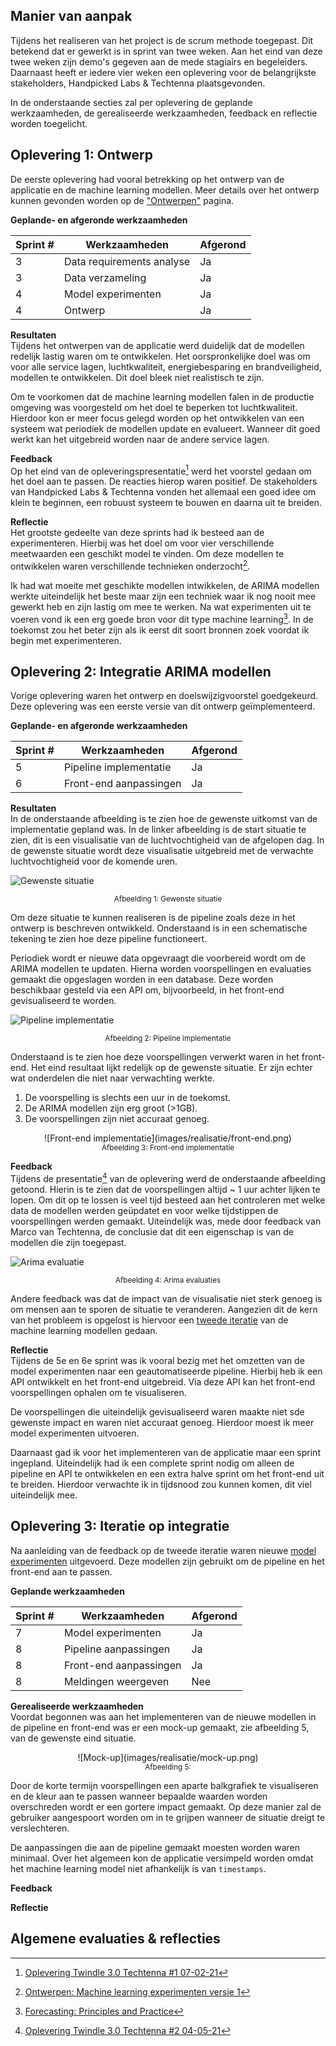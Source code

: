 ## Manier van aanpak

Tijdens het realiseren van het project is de scrum methode toegepast. Dit betekend dat er gewerkt is in sprint van twee weken. Aan het eind van deze twee weken zijn demo's gegeven aan de mede stagiairs en begeleiders. Daarnaast heeft er iedere vier weken een oplevering voor de belangrijkste stakeholders, Handpicked Labs & Techtenna plaatsgevonden.

In de onderstaande secties zal per oplevering de geplande werkzaamheden, de gerealiseerde werkzaamheden, feedback en reflectie worden toegelicht.

## Oplevering 1: Ontwerp

De eerste oplevering had vooral betrekking op het ontwerp van de applicatie en de machine learning modellen. Meer details over het ontwerp kunnen gevonden worden op de ["Ontwerpen"](ontwerpen.md) pagina.

**Geplande- en afgeronde werkzaamheden** <br>

| Sprint # | Werkzaamheden             | Afgerond |
| -------- | ------------------------- | -------- |
| 3        | Data requirements analyse | Ja       |
| 3        | Data verzameling          | Ja       |
| 4        | Model experimenten        | Ja       |
| 4        | Ontwerp                   | Ja       |

**Resultaten** <br>
Tijdens het ontwerpen van de applicatie werd duidelijk dat de modellen redelijk lastig waren om te ontwikkelen. Het oorspronkelijke doel was om voor alle service lagen, luchtkwaliteit, energiebesparing en brandveiligheid, modellen te ontwikkelen. Dit doel bleek niet realistisch te zijn.

Om te voorkomen dat de machine learning modellen falen in de productie omgeving was voorgesteld om het doel te beperken tot luchtkwaliteit. Hierdoor kon er meer focus gelegd worden op het ontwikkelen van een systeem wat periodiek de modellen update en evalueert. Wanneer dit goed werkt kan het uitgebreid worden naar de andere service lagen.

**Feedback** <br>
Op het eind van de opleveringspresentatie[^1] werd het voorstel gedaan om het doel aan te passen. De reacties hierop waren positief. De stakeholders van Handpicked Labs & Techtenna vonden het allemaal een goed idee om klein te beginnen, een robuust systeem te bouwen en daarna uit te breiden.

**Reflectie** <br>
Het grootste gedeelte van deze sprints had ik besteed aan de experimenteren. Hierbij was het doel om voor vier verschillende meetwaarden een geschikt model te vinden. Om deze modellen te ontwikkelen waren verschillende technieken onderzocht[^2].

Ik had wat moeite met geschikte modellen intwikkelen, de ARIMA modellen werkte uiteindelijk het beste maar zijn een techniek waar ik nog nooit mee gewerkt heb en zijn lastig om mee te werken. Na wat experimenten uit te voeren vond ik een erg goede bron voor dit type machine learning[^3]. In de toekomst zou het beter zijn als ik eerst dit soort bronnen zoek voordat ik begin met experimenteren.

## Oplevering 2: Integratie ARIMA modellen

Vorige oplevering waren het ontwerp en doelswijzigvoorstel goedgekeurd. Deze oplevering was een eerste versie van dit ontwerp geïmplementeerd.

**Geplande- en afgeronde werkzaamheden** <br>

| Sprint # | Werkzaamheden          | Afgerond |
| -------- | ---------------------- | -------- |
| 5        | Pipeline implementatie | Ja       |
| 6        | Front-end aanpassingen | Ja       |

**Resultaten** <br>
In de onderstaande afbeelding is te zien hoe de gewenste uitkomst van de implementatie gepland was. In de linker afbeelding is de start situatie te zien, dit is een visualisatie van de luchtvochtigheid van de afgelopen dag. In de gewenste situatie wordt deze visualisatie uitgebreid met de verwachte luchtvochtigheid voor de komende uren.

![Gewenste situatie](images/realisatie/gewenste-situatie.png)

<center><small>Afbeelding 1: Gewenste situatie</small></center>

Om deze situatie te kunnen realiseren is de pipeline zoals deze in het ontwerp is beschreven ontwikkeld. Onderstaand is in een schematische tekening te zien hoe deze pipeline functioneert.

Periodiek wordt er nieuwe data opgevraagt die voorbereid wordt om de ARIMA modellen te updaten. Hierna worden voorspellingen en evaluaties gemaakt die opgeslagen worden in een database. Deze worden beschikbaar gesteld via een API om, bijvoorbeeld, in het front-end gevisualiseerd te worden.

![Pipeline implementatie](images/realisatie/pipeline.png)

<center><small>Afbeelding 2: Pipeline implementatie</small></center>

Onderstaand is te zien hoe deze voorspellingen verwerkt waren in het front-end. Het eind resultaat lijkt redelijk op de gewenste situatie. Er zijn echter wat onderdelen die niet naar verwachting werkte.

1. De voorspelling is slechts een uur in de toekomst.
2. De ARIMA modellen zijn erg groot (>1GB).
3. De voorspellingen zijn niet accuraat genoeg.

<center>![Front-end implementatie](images/realisatie/front-end.png)</center>
<center><small>Afbeelding 3: Front-end implementatie</small></center>

**Feedback** <br>
Tijdens de presentatie[^4] van de oplevering werd de onderstaande afbeelding getoond. Hierin is te zien dat de voorspellingen altijd ~ 1 uur achter lijken te lopen. Om dit op te lossen is veel tijd besteed aan het controleren met welke data de modellen werden geüpdatet en voor welke tijdstippen de voorspellingen werden gemaakt. Uiteindelijk was, mede door feedback van Marco van Techtenna, de conclusie dat dit een eigenschap is van de modellen die zijn toegepast.

![Arima evaluatie](images/realisatie/arima-evaluatie.png)

<center><small>Afbeelding 4: Arima evaluaties</small></center>

Andere feedback was dat de impact van de visualisatie niet sterk genoeg is om mensen aan te sporen de situatie te veranderen. Aangezien dit de kern van het probleem is opgelost is hiervoor een [tweede iteratie](ontwerpen.md#model-experimenten-versie-2) van de machine learning modellen gedaan.

**Reflectie** <br>
Tijdens de 5e en 6e sprint was ik vooral bezig met het omzetten van de model experimenten naar een geautomatiseerde pipeline. Hierbij heb ik een API ontwikkelt en het front-end uitgebreid. Via deze API kan het front-end voorspellingen ophalen om te visualiseren.

De voorspellingen die uiteindelijk gevisualiseerd waren maakte niet sde gewenste impact en waren niet accuraat genoeg. Hierdoor moest ik meer model experimenten uitvoeren.

Daarnaast gad ik voor het implementeren van de applicatie maar een sprint ingepland. Uiteindelijk had ik een complete sprint nodig om alleen de pipeline en API te ontwikkelen en een extra halve sprint om het front-end uit te breiden. Hierdoor verwachte ik in tijdsnood zou kunnen komen, dit viel uiteindelijk mee.

## Oplevering 3: Iteratie op integratie

Na aanleiding van de feedback op de tweede iteratie waren nieuwe [model experimenten](ontwerpen.md#model-experimenten-versie-2) uitgevoerd. Deze modellen zijn gebruikt om de pipeline en het front-end aan te passen.

**Geplande werkzaamheden** <br>

| Sprint # | Werkzaamheden          | Afgerond |
| -------- | ---------------------- | -------- |
| 7        | Model experimenten     | Ja       |
| 8        | Pipeline aanpassingen  | Ja       |
| 8        | Front-end aanpassingen | Ja       |
| 8        | Meldingen weergeven    | Nee      |

**Gerealiseerde werkzaamheden** <br>
Voordat begonnen was aan het implementeren van de nieuwe modellen in de pipeline en front-end was er een mock-up gemaakt, zie afbeelding 5, van de gewenste eind situatie.

<center>
![Mock-up](images/realisatie/mock-up.png)
</center>

<center><small>Afbeelding 5: </small></center>

Door de korte termijn voorspellingen een aparte balkgrafiek te visualiseren en de kleur aan te passen wanneer bepaalde waarden worden overschreden wordt er een gortere impact gemaakt. Op deze manier zal de gebruiker aangespoort worden om in te grijpen wanneer de situatie dreigt te verslechteren.

De aanpassingen die aan de pipeline gemaakt moesten worden waren minimaal. Over het algemeen kon de applicatie versimpeld worden omdat het machine learning model niet afhankelijk is van `timestamps`. 


**Feedback** <br>

**Reflectie** <br>

## Algemene evaluaties & reflecties

[^1]: [Oplevering Twindle 3.0 Techtenna #1 07-02-21](pdfs/oplevering_1.pdf)
[^2]: [Ontwerpen: Machine learning experimenten versie 1](ontwerpen.md#model-experimenten-versie-1)
[^3]: [Forecasting: Principles and Practice](https://otexts.com/fpp2/index.html)
[^4]: [Oplevering Twindle 3.0 Techtenna #2 04-05-21](pdfs/oplevering_2.pdf)
